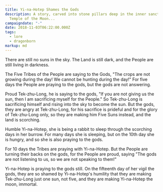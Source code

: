 ```yaml
---
title: Yi-na-Hotep Shames the Gods
description: A story, carved into stone pillars deep in the inner sanctum of the
  Temple of the Moon...
campaigndate: "-"
date: 2018-11-03T06:22:00.000Z
tags:
  - lore
  - dragonborn
markup: md
---
```

There are still no suns in the sky. The Land is still dark, and the People are still living in darkness. 

The Five Tribes of the People are saying to the Gods, "The crops are not growing during the day! We
cannot be hunting during the day!" For five days the People are praying to the gods, but the gods
are not answering.

Proud Tek-zhu-Long, he is saying to the gods, "If you are not giving us the sun, then I am
sacrificing myself for the People." So Tek-zhu-Long is sacrificing himself and rising into the sky
to become the sun. But the gods, they are angry at Tek-zhu-Long, for his sacrifice is prideful and
for the glory of Tek-zhu-Long only, so they are making him Five Suns instead, and the land is scorching.

Humble Yi-na-Hotep, she is being a rabbit to sleep through the scorching days in her burrow. For
many days she is sleeping, but on the 10th day she is hungry, and so she is also praying to the
gods.

For 10 days the Tribes are praying with Yi-na-Hotep. But the People are turning their backs on the
gods, for the People are proud, saying "The gods are not listening to us, so we are not speaking to
them!"

Yi-na-Hotep is praying to the gods still. On the fifteenth day of her vigil the gods, they are so
shamed by Yi-na-Hotep's humility that they are making Tek-zhu-Long just one sun, not five, and
they are making Yi-na-Hotep the moon, immortal.
